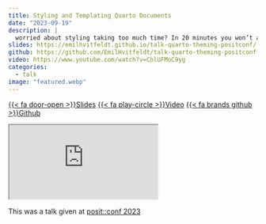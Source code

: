 ```yaml
---
title: Styling and Templating Quarto Documents
date: "2023-09-19"
description: |
  worried about styling taking too much time? In 20 minutes you won’t anymore!
slides: https://emilhvitfeldt.github.io/talk-quarto-theming-positconf/
github: https://github.com/EmilHvitfeldt/talk-quarto-theming-positconf
video: https://www.youtube.com/watch?v=CblUFMoC9yg
categories:
  - talk
image: "featured.webp"
---
```






<a href="https://emilhvitfeldt.github.io/talk-quarto-theming-positconf/" class="listing-slides btn-links">{{< fa door-open >}}Slides<a>
<a href="https://www.youtube.com/watch?v=CblUFMoC9yg" class="listing-video btn-links">{{< fa play-circle >}}Video<a>
<a href="https://github.com/EmilHvitfeldt/talk-quarto-theming-positconf" class="listing-github btn-links">{{< fa brands github >}}Github<a>
      
<iframe class="slide-deck" src="https://emilhvitfeldt.github.io/talk-quarto-theming-positconf/"></iframe>
        

This was a talk given at [posit::conf 2023](https://posit.co/conference/)
